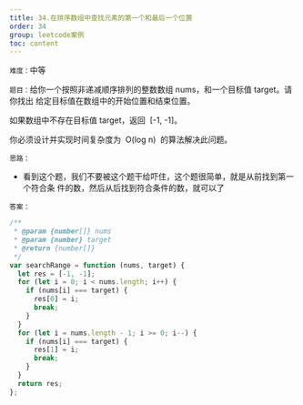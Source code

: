 ```yaml
---
title: 34.在排序数组中查找元素的第一个和最后一个位置
order: 34
group: leetcode案例
toc: content
---
```


`难度：`中等

`题目：`给你一个按照非递减顺序排列的整数数组 nums，和一个目标值 target。请你找出
给定目标值在数组中的开始位置和结束位置。

如果数组中不存在目标值 target，返回  [-1, -1]。

你必须设计并实现时间复杂度为  O(log n)  的算法解决此问题。

`思路：`

- 看到这个题，我们不要被这个题干给吓住，这个题很简单，就是从前找到第一个符合条
  件的数，然后从后找到符合条件的数，就可以了

`答案：`

```js
/**
 * @param {number[]} nums
 * @param {number} target
 * @return {number[]}
 */
var searchRange = function (nums, target) {
  let res = [-1, -1];
  for (let i = 0; i < nums.length; i++) {
    if (nums[i] === target) {
      res[0] = i;
      break;
    }
  }
  for (let i = nums.length - 1; i >= 0; i--) {
    if (nums[i] === target) {
      res[1] = i;
      break;
    }
  }
  return res;
};
```
